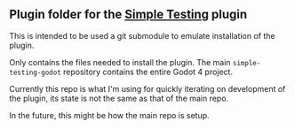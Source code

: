 ## Plugin folder for the [Simple Testing](https://github.com/accmltr/simple-testing-godot) plugin
This is intended to be used a git submodule to emulate installation of the plugin.

Only contains the files needed to install the plugin. The main `simple-testing-godot` repository contains the entire Godot 4 project.

Currently this repo is what I'm using for quickly iterating on development of the plugin, its state is not the same as that of the main repo.

In the future, this might be how the main repo is setup.
